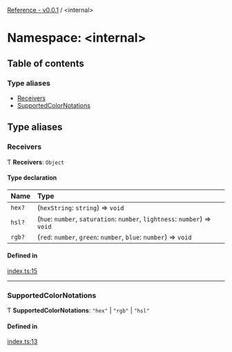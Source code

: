 [Reference - v0.0.1](../README.md) / <internal\>

# Namespace: <internal\>

## Table of contents

### Type aliases

- [Receivers](internal_.md#receivers)
- [SupportedColorNotations](internal_.md#supportedcolornotations)

## Type aliases

### Receivers

Ƭ **Receivers**: `Object`

#### Type declaration

| Name | Type |
| :------ | :------ |
| `hex?` | (`hexString`: `string`) => `void` |
| `hsl?` | (`hue`: `number`, `saturation`: `number`, `lightness`: `number`) => `void` |
| `rgb?` | (`red`: `number`, `green`: `number`, `blue`: `number`) => `void` |

#### Defined in

[index.ts:15](https://github.com/loucadufault/uuid-color/blob/79f3e41/src/index.ts#L15)

___

### SupportedColorNotations

Ƭ **SupportedColorNotations**: ``"hex"`` \| ``"rgb"`` \| ``"hsl"``

#### Defined in

[index.ts:13](https://github.com/loucadufault/uuid-color/blob/79f3e41/src/index.ts#L13)
